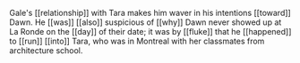 Gale's [[relationship]] with Tara makes him waver in his intentions [[toward]] Dawn. He [[was]] [[also]] suspicious of [[why]] Dawn never showed up at La Ronde on the [[day]] of their date; it was by [[fluke]] that he [[happened]] to [[run]] [[into]] Tara, who was in Montreal with her classmates from architecture school.